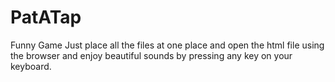 # PatATap
Funny Game
Just place all the files at one place and open the html file using the browser and enjoy beautiful sounds by pressing any key on your keyboard.
